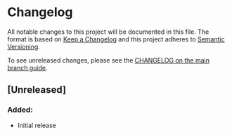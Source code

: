 # Changelog

All notable changes to this project will be documented in this file.
The format is based on [Keep a Changelog](https://keepachangelog.com/en/1.0.0/)
and this project adheres to [Semantic Versioning](https://semver.org/spec/v2.0.0.html).

To see unreleased changes, please see the 
[CHANGELOG on the main branch guide](https://github.com/gufolabs/gufo_agent/blob/main/CHANGELOG.md).


## [Unreleased]

### Added:

* Initial release